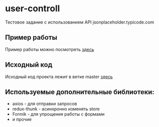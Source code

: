 # user-controll
Тестовое задание с использованием API jsonplaceholder.typicode.com
## Пример работы
Пример работы можно посмотреть [здесь](https://maxkrasiloff.github.io/user-controll/)
## Исходный код
Исходный код проекта лежит в ветке master [здесь](https://github.com/maxkrasiloff/user-controll/tree/master)

## Используемые дополнительные библиотеки:
* axios - для отправки запросов
* redux-thunk - асинхронно изменять store
* Formik - для упрощения работы с формами
* и прочие
